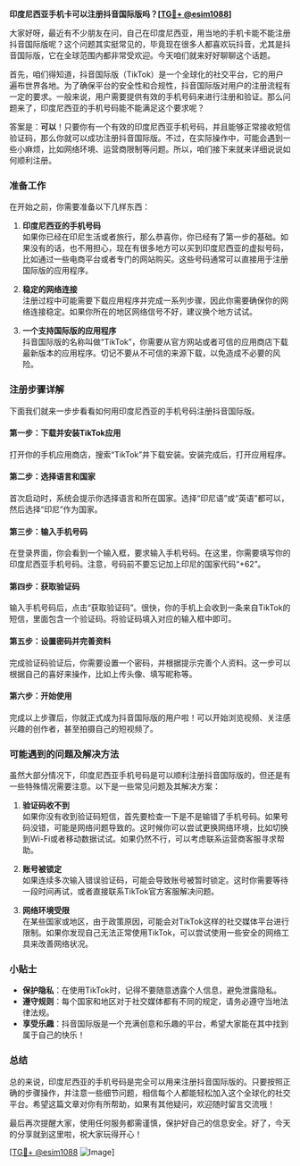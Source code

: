 **印度尼西亚手机卡可以注册抖音国际版吗？[[TG💪+ @esim1088](https://t.me/s/esim1088)]**

大家好呀，最近有不少朋友在问，自己在印度尼西亚，用当地的手机卡能不能注册抖音国际版呢？这个问题其实挺常见的，毕竟现在很多人都喜欢玩抖音，尤其是抖音国际版，它在全球范围内都非常受欢迎。今天咱们就来好好聊聊这个话题。

首先，咱们得知道，抖音国际版（TikTok）是一个全球化的社交平台，它的用户遍布世界各地。为了确保平台的安全性和合规性，抖音国际版对用户的注册流程有一定的要求。一般来说，用户需要提供有效的手机号码来进行注册和验证。那么问题来了，印度尼西亚的手机号码能不能满足这个要求呢？

答案是：**可以**！只要你有一个有效的印度尼西亚手机号码，并且能够正常接收短信验证码，那么你就可以成功注册抖音国际版。不过，在实际操作中，可能会遇到一些小麻烦，比如网络环境、运营商限制等问题。所以，咱们接下来就来详细说说如何顺利注册。

### 准备工作

在开始之前，你需要准备以下几样东西：

1. **印度尼西亚的手机号码**  
   如果你已经在印尼生活或者旅行，那么恭喜你，你已经有了第一步的基础。如果没有的话，也不用担心，现在有很多地方可以买到印度尼西亚的虚拟号码，比如通过一些电商平台或者专门的网站购买。这些号码通常可以直接用于注册国际版的应用程序。

2. **稳定的网络连接**  
   注册过程中可能需要下载应用程序并完成一系列步骤，因此你需要确保你的网络连接稳定。如果你所在的地区网络信号不好，建议换个地方试试。

3. **一个支持国际版的应用程序**  
   抖音国际版的名称叫做“TikTok”，你需要从官方网站或者可信的应用商店下载最新版本的应用程序。切记不要从不可信的来源下载，以免造成不必要的风险。

### 注册步骤详解

下面我们就来一步步看看如何用印度尼西亚的手机号码注册抖音国际版。

#### 第一步：下载并安装TikTok应用
打开你的手机应用商店，搜索“TikTok”并下载安装。安装完成后，打开应用程序。

#### 第二步：选择语言和国家
首次启动时，系统会提示你选择语言和所在国家。选择“印尼语”或“英语”都可以，然后选择“印尼”作为国家。

#### 第三步：输入手机号码
在登录界面，你会看到一个输入框，要求输入手机号码。在这里，你需要填写你的印度尼西亚手机号码。注意，号码前不要忘记加上印尼的国家代码“+62”。

#### 第四步：获取验证码
输入手机号码后，点击“获取验证码”。很快，你的手机上会收到一条来自TikTok的短信，里面包含一个验证码。将验证码填入对应的输入框中即可。

#### 第五步：设置密码并完善资料
完成验证码验证后，你需要设置一个密码，并根据提示完善个人资料。这一步可以根据自己的喜好来操作，比如上传头像、填写昵称等。

#### 第六步：开始使用
完成以上步骤后，你就正式成为抖音国际版的用户啦！可以开始浏览视频、关注感兴趣的创作者，甚至拍摄自己的短视频了。

### 可能遇到的问题及解决方法

虽然大部分情况下，印度尼西亚手机号码是可以顺利注册抖音国际版的，但还是有一些特殊情况需要注意。以下是一些常见问题及其解决方案：

1. **验证码收不到**  
   如果你没有收到验证码短信，首先要检查一下是不是输错了手机号码。如果号码没错，可能是网络问题导致的。这时候你可以尝试更换网络环境，比如切换到Wi-Fi或者移动数据试试。如果仍然不行，可以考虑联系运营商客服寻求帮助。

2. **账号被锁定**  
   如果连续多次输入错误验证码，可能会导致账号被暂时锁定。这时你需要等待一段时间再试，或者直接联系TikTok官方客服解决问题。

3. **网络环境受限**  
   在某些国家或地区，由于政策原因，可能会对TikTok这样的社交媒体平台进行限制。如果你发现自己无法正常使用TikTok，可以尝试使用一些安全的网络工具来改善网络状况。

### 小贴士

- **保护隐私**：在使用TikTok时，记得不要随意透露个人信息，避免泄露隐私。
- **遵守规则**：每个国家和地区对于社交媒体都有不同的规定，请务必遵守当地法律法规。
- **享受乐趣**：抖音国际版是一个充满创意和乐趣的平台，希望大家能在其中找到属于自己的快乐！

### 总结

总的来说，印度尼西亚的手机号码是完全可以用来注册抖音国际版的。只要按照正确的步骤操作，并注意一些细节问题，相信每个人都能轻松加入这个全球化的社交平台。希望这篇文章对你有所帮助，如果有其他疑问，欢迎随时留言交流哦！

最后再次提醒大家，使用任何服务都需谨慎，保护好自己的信息安全。好了，今天的分享就到这里啦，祝大家玩得开心！

[[TG💪+ @esim1088](https://t.me/s/esim1088) ![Image](https://i.postimg.cc/4NQfJmqS/Snipaste-2025-05-13-00-14-12.png)]